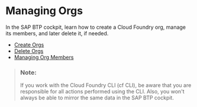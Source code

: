 <!-- loiofe1ebf3cd6fe46798efcaf45c73a54ce -->

# Managing Orgs

In the SAP BTP cockpit, learn how to create a Cloud Foundry org, manage its members, and later delete it, if needed.

-   [Create Orgs](create-orgs-a9b1f54.md)
-   [Delete Orgs](delete-orgs-9a3babd.md)
-   [Managing Org Members](managing-org-members-b792066.md)

> ### Note:  
> If you work with the Cloud Foundry CLI \(cf CLI\), be aware that you are responsible for all actions performed using the CLI. Also, you won't always be able to mirror the same data in the SAP BTP cockpit.

